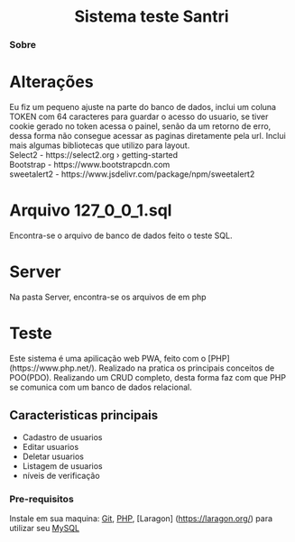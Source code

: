<h1 align="center">Sistema teste Santri</h1>

### Sobre
<h1>Alterações</h1>
<p>Eu fiz um pequeno ajuste na parte do banco de dados, inclui um coluna TOKEN com 64 caracteres para guardar o acesso do usuario, se tiver cookie gerado no token acessa o painel, senão da um retorno de erro, dessa forma não consegue acessar as paginas diretamente pela url.
Inclui mais algumas bibliotecas que utilizo para layout.
<br>
Select2 - https://select2.org › getting-started
<br>
Bootstrap - https://www.bootstrapcdn.com
<br>
sweetalert2 - https://www.jsdelivr.com/package/npm/sweetalert2
</p>
<h1>Arquivo 127_0_0_1.sql</h1>
<p>Encontra-se o arquivo de banco de dados feito o teste SQL.</p>
<h1>Server</h1>
<p>Na pasta Server, encontra-se os arquivos de em php</p>
<h1>Teste</h1>
<p>Este sistema é uma apilicação web PWA, feito com o [PHP](https://www.php.net/). 
Realizado na pratica os principais conceitos de POO(PDO). Realizando um CRUD completo, 
desta forma faz com que PHP se comunica com um banco de dados relacional.</p>

## Caracteristicas principais

- Cadastro de usuarios
- Editar usuarios
- Deletar usuarios
- Listagem de usuarios
- níveis de verificação


### Pre-requisitos

Instale em sua maquina:
[Git](https://git-scm.com/),
[PHP](https://www.php.net/),
[Laragon] (https://laragon.org/) para utilizar seu [MySQL](https://www.mysql.com/)
